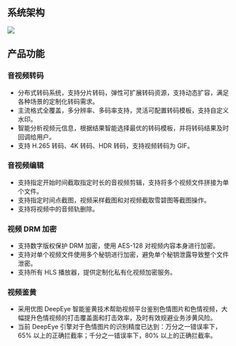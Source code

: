 ## 系统架构
![](http://imgcache.tce.fsphere.cn/static/mc.qcloudimg.com/static/img/962be55d993d07eee39c66d27fd778fe/image.png)

## 产品功能
### 音视频转码
- 分布式转码系统，支持分片转码，弹性可扩展转码资源，支持动态扩容，满足各种场景的定制化转码需求。
- 主流格式全覆盖，多分辨率、多码率支持，灵活可配置转码模板，支持自定义水印。
- 智能分析视频元信息，根据结果智能选择最优的转码模板，并将转码结果及时回调给用户。
- 支持 H.265 转码、4K 转码、HDR 转码，支持视频转码为 GIF。

### 音视频编辑
- 支持指定开始时间截取指定时长的音视频剪辑，支持将多个视频文件拼接为单个文件。
- 支持指定时间点截图，视频采样截图和对视频截取雪碧图等截图操作。
- 支持将视频中的音频轨删除。

### 视频 DRM 加密
- 支持数字版权保护 DRM 加密，使用 AES-128 对视频内容本身进行加密。
- 支持对单个视频文件使用多个秘钥进行加密，避免单个秘钥泄露导致整个文件泄密。
- 支持所有 HLS 播放器，提供定制化私有化视频加密服务。

### 视频鉴黄
- 采用优图 DeepEye 智能鉴黄技术帮助视频平台鉴别色情图片和色情视频，大幅提升色情视频的打击覆盖面和打击效率，及时有效规避业务涉黄风险。
- 当前 DeepEye 引擎对于色情图片的识别精度已达到：万分之一错误率下，65% 以上的正确拦截率；千分之一错误率下，80% 以上的正确拦截率。

